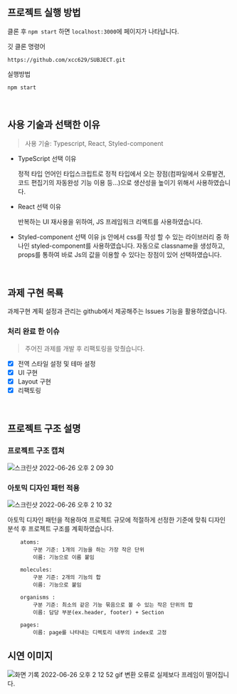 ## 프로젝트 실행 방법

클론 후 `npm start` 하면 `localhost:3000`에 페이지가 나타납니다.

깃 클론 명령어

```
https://github.com/xcc629/SUBJECT.git
```

실행방법

```
npm start
```

<br/>

## 사용 기술과 선택한 이유

> 사용 기술: Typescript, React, Styled-component

- TypeScript 선택 이유

  정적 타입 언어인 타입스크립트로 정적 타입에서 오는 장점(컴파일에서 오류발견, 코드 편집기의 자동완성 기능 이용 등...)으로 생산성을 높이기 위해서 사용하였습니다.

- React 선택 이유

  반복하는 UI 재사용을 위하여, JS 프레임워크 리액트를 사용하였습니다.

- Styled-component 선택 이유
  js 안에서 css를 작성 할 수 있는 라이브러리 중 하나인 styled-component를 사용하였습니다. 자동으로 classname을 생성하고, props를 통하여 바로 Js의 값을 이용할 수 있다는 장점이 있어 선택하였습니다.

<br/>

## 과제 구현 목룍

과제구현 계획 설정과 관리는 github에서 제공해주는 Issues 기능을 활용하였습니다.

### 처리 완료 한 이슈

> 주어진 과제를 개발 후 리팩토링을 맞췄습니다.

- [x] 전역 스타일 설정 및 테마 설정
- [x] UI 구현
- [x] Layout 구현
- [x] 리팩토링

<br/>

## 프로젝트 구조 설명

### 프로젝트 구조 캡쳐

![스크린샷 2022-06-26 오후 2 09 30](https://user-images.githubusercontent.com/85507868/175800291-942640b6-6d52-483c-8a11-51b16cbf8273.png)

### 아토믹 디자인 패턴 적용

![스크린샷 2022-06-26 오후 2 10 32](https://user-images.githubusercontent.com/85507868/175800334-d16cc141-cfd1-4fb2-9ef6-2773c67bbc77.png)

아토믹 디자인 패턴을 적용하여 프로젝트 규모에 적절하게 선정한 기준에 맞춰 디자인 분석 후 프로젝트 구조를 계획하였습니다.

        atoms:
            구분 기준: 1개의 기능을 하는 가장 작은 단위
            이름: 기능으로 이름 붙임

        molecules:
            구분 기준: 2개의 기능의 합
            이름: 기능으로 붙임

        organisms :
            구분 기준: 최소의 같은 기능 묶음으로 볼 수 있는 작은 단위의 합
            이름: 담당 부분(ex.header, footer) + Section

        pages:
            이름: page를 나타내는 디렉토리 내부의 index로 고정

## 시연 이미지

![화면 기록 2022-06-26 오후 2 12 52](https://user-images.githubusercontent.com/85507868/175800461-7a9d27ac-726d-4dfd-91e6-4513240487dd.gif)
gif 변환 오류로 실제보다 프레임이 떨어집니다.
